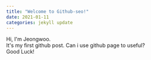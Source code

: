 ```yaml
---
title: "Welcome to Github-seo!"
date: 2021-01-11
categories: jekyll update
---
```


 Hi, I'm Jeongwoo.  
 It's my first github post. Can i use github page to useful?  
 Good Luck!  
